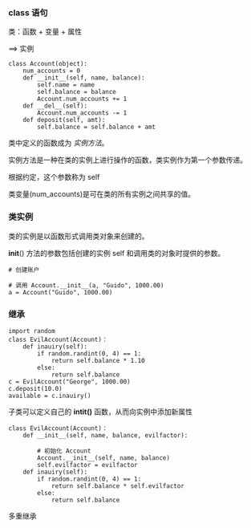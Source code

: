 ### class 语句

类：函数 + 变量 + 属性

==> 实例

    class Account(object):
        num_accounts = 0
        def __init__(self, name, balance):
            self.name = name
            self.balance = balance
            Account.num_accounts += 1
        def __del__(self):
            Account.num_accounts -= 1
        def deposit(self, amt):
            self.balance = self.balance + amt

类中定义的函数成为 *实例方法*。

实例方法是一种在类的实例上进行操作的函数，类实例作为第一个参数传递。

根据约定，这个参数称为 self

类变量(num_accounts)是可在类的所有实例之间共享的值。

### 类实例

类的实例是以函数形式调用类对象来创建的。

__init__() 方法的参数包括创建的实例 self 和调用类的对象时提供的参数。

    # 创建账户

    # 调用 Account.__init__(a, "Guido", 1000.00)
    a = Account("Guido", 1000.00)

### 继承

    import random
    class EvilAccount(Account)：
        def inauiry(self):
            if random.randint(0, 4) == 1:
                return self.balance * 1.10
            else:
                return self.balance
    c = EvilAccount("George", 1000.00)
    c.deposit(10.0)
    available = c.inauiry()

子类可以定义自己的 __intit()__ 函数，从而向实例中添加新属性

    class EvilAccount(Account)：
        def __init__(self, name, balance, evilfactor):
            
            # 初始化 Account
            Account.__init__(self, name, balance)
            self.evilfactor = evilfactor
        def inauiry(self):
            if random.randint(0, 4) == 1:
                return self.balance * self.evilfactor
            else:
                return self.balance

多重继承



